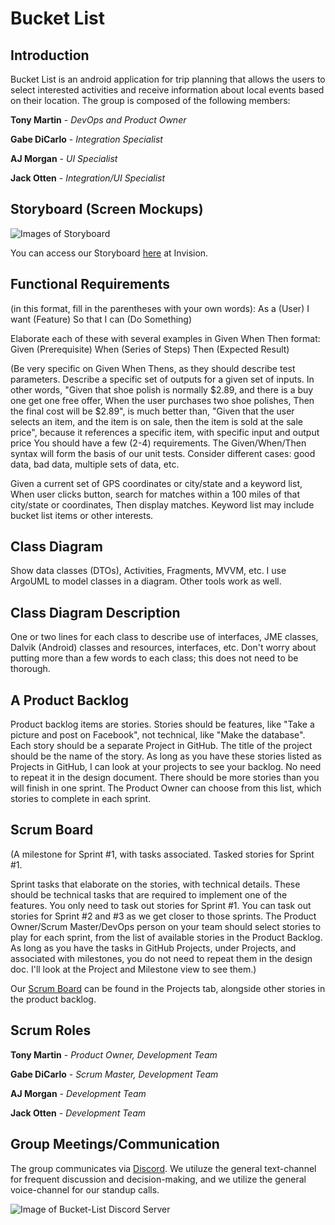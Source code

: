 # Bucket List

## Introduction

Bucket List is an android application for trip planning that allows the users to select interested activities and receive information about local events based on their location. The group is composed of the following members:

**Tony Martin** - *DevOps and Product Owner*

**Gabe DiCarlo** - *Integration Specialist*

**AJ Morgan** - *UI Specialist*

**Jack Otten** - *Integration/UI Specialist*

## Storyboard (Screen Mockups)

![Images of Storyboard](https://user-images.githubusercontent.com/64533297/120045723-a497f880-bfde-11eb-8f7f-3802b0b9015b.png)

You can access our Storyboard [here](https://projects.invisionapp.com/prototype/ckp7io8bz0005de01heazlgrf/play) at Invision.

## Functional Requirements

(in this format, fill in the parentheses with your own words):
As a (User)
I want (Feature)
So that I can (Do Something)

Elaborate each of these with several examples in Given When Then format:
Given (Prerequisite)
When (Series of Steps)
Then (Expected Result)

(Be very specific on Given When Thens, as they should describe test parameters. Describe a specific set of outputs for a given set of inputs. In other words, "Given that shoe polish is normally $2.89, and there is a buy one get one free offer, When the user purchases two shoe polishes, Then the final cost will be $2.89",  is much better than, "Given that the user selects an item, and the item is on sale, then the item is sold at the sale price", because it references a specific item, with specific input and output price You should have a few (2-4) requirements. The Given/When/Then syntax will form the basis of our unit tests. Consider different cases: good data, bad data, multiple sets of data, etc.

Given a current set of GPS coordinates or city/state and a keyword list, 
When user clicks button, search for matches within a 100 miles of that city/state or coordinates,
Then display matches. Keyword list may include bucket list items or other interests.

## Class Diagram

Show data classes (DTOs), Activities, Fragments, MVVM, etc. I use ArgoUML to model classes in a diagram.  Other tools work as well.

## Class Diagram Description

One or two lines for each class to describe  use of interfaces, JME classes, Dalvik (Android) classes and resources, interfaces, etc. Don't worry about putting more than a few words to each class; this does not need to be thorough.

## A Product Backlog

Product backlog items are stories.  Stories should be features, like "Take a picture and post on Facebook", not technical, like "Make the database". Each story should be a separate Project in GitHub. The title of the project should be the name of the story. As long as you have these stories listed as Projects in GitHub, I can look at your projects to see your backlog. No need to repeat it in the design document. There should be more stories than you will finish in one sprint. The Product Owner can choose from this list, which stories to complete in each sprint.

## Scrum Board

(A milestone for Sprint #1, with tasks associated.
Tasked stories for Sprint #1.

Sprint tasks that elaborate on the stories, with technical details. These should be technical tasks that are required to implement one of the features. You only need to task out stories for Sprint #1. You can task out stories for Sprint #2 and #3 as we get closer to those sprints. The Product Owner/Scrum Master/DevOps person on your team should select stories to play for each sprint, from the list of available stories in the Product Backlog. As long as you have the tasks in GitHub Projects, under Projects, and associated with milestones, you do not need to repeat them in the design doc. I'll look at the Project and Milestone view to see them.)

Our [Scrum Board](https://github.com/marti5a6/Bucket-List/projects/2) can be found in the Projects tab, alongside other stories in the product backlog.

## Scrum Roles

**Tony Martin** - *Product Owner, Development Team*

**Gabe DiCarlo** - *Scrum Master, Development Team*

**AJ Morgan** - *Development Team*

**Jack Otten** - *Development Team*

## Group Meetings/Communication

The group communicates via [Discord](https://discord.com). We utiluze the general text-channel for frequent discussion and decision-making, and we utilize the general voice-channel for our standup calls.

![Image of Bucket-List Discord Server](https://i.ibb.co/w7J5xXd/image.png)

